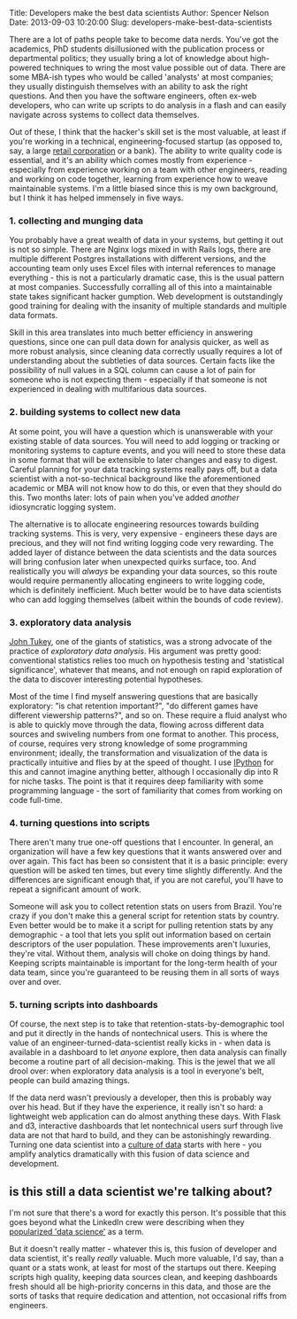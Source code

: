 Title: Developers make the best data scientists
Author: Spencer Nelson
Date: 2013-09-03 10:20:00
Slug: developers-make-best-data-scientists

There are a lot of paths people take to become data nerds. You've got the academics, PhD students disillusioned with the publication process or departmental politics; they usually bring a lot of knowledge about high-powered techniques to wring the most value possible out of data. There are some MBA-ish types who would be called 'analysts' at most companies; they usually distinguish themselves with an ability to ask the right questions. And then you have the software engineers, often ex-web developers, who can write up scripts to do analysis in a flash and can easily navigate across systems to collect data themselves.

Out of these, I think that the hacker's skill set is the most valuable, at least if you're working in a technical, engineering-focused startup (as opposed to, say, a large [retail corporation](http://www.bigdatarepublic.com/author.asp?section_id=2635&doc_id=265574) or a bank). The ability to write quality code is essential, and it's an ability which comes mostly from experience - especially from experience working on a team with other engineers, reading and working on code together, learning from experience how to weave maintainable systems. I'm a little biased since this is my own background, but I think it has helped immensely in five ways.

### 1. collecting and munging data
You probably have a great wealth of data in your systems, but getting it out is not so simple. There are Nginx logs mixed in with Rails logs, there are multiple different Postgres installations with different versions, and the accounting team only uses Excel files with internal references to manage everything - this is not a particularly dramatic case, this is the usual pattern at most companies. Successfully corralling all of this into a maintainable state takes significant hacker gumption. Web development is outstandingly good training for dealing with the insanity of multiple standards and multiple data formats.

Skill in this area translates into much better efficiency in answering questions, since one can pull data down for analysis quicker, as well as more robust analysis, since cleaning data correctly usually requires a lot of understanding about the subtleties of data sources. Certain facts like the possibility of null values in a SQL column can cause a lot of pain for someone who is not expecting them - especially if that someone is not experienced in dealing with multifarious data sources.

### 2. building systems to collect new data
At some point, you will have a question which is unanswerable with your existing stable of data sources. You will need to add logging or tracking or monitoring systems to capture events, and you will need to store these data in some format that will be extensible to later changes and easy to digest. Careful planning for your data tracking systems really pays off, but a data scientist with a not-so-technical background like the aforementioned academic or MBA will not know how to do this, or even that they should do this. Two months later: lots of pain when you've added *another* idiosyncratic logging system. 

The alternative is to allocate engineering resources towards building tracking systems. This is very, very expensive - engineers these days are precious, and they will not find writing logging code very rewarding. The added layer of distance between the data scientists and the data sources will bring confusion later when unexpected quirks surface, too. And realistically you will *always* be expanding your data sources, so this route would require permanently allocating engineers to write logging code, which is definitely inefficient. Much better would be to have data scientists who can add logging themselves (albeit within the bounds of code review).

### 3. exploratory data analysis
[John Tukey](http://en.wikipedia.org/wiki/John_Tukey), one of the giants of statistics, was a strong advocate of the practice of *exploratory data analysis*. His argument was pretty good: conventional statistics relies too much on hypothesis testing and 'statistical significance', whatever that means, and not enough on rapid exploration of the data to discover interesting potential hypotheses.

Most of the time I find myself answering questions that are basically exploratory: "is chat retention important?", "do different games have different viewership patterns?", and so on. These require a fluid analyst who is able to quickly move through the data, flowing across different data sources and swiveling numbers from one format to another. This process, of course, requires very strong knowledge of some programming environment; ideally, the transformation and visualization of the data is practically intuitive and flies by at the speed of thought. I use [IPython](http://ipython.org/) for this and cannot imagine anything better, although I occasionally dip into R for niche tasks. The point is that it requires deep familiarity with some programming language - the sort of familiarity that comes from working on code full-time.

### 4. turning questions into scripts
There aren't many true one-off questions that I encounter. In general, an organization will have a few key questions that it wants answered over and over again. This fact has been so consistent that it is a basic principle: every question will be asked ten times, but every time slightly differently. And the differences are significant enough that, if you are not careful, you'll have to repeat a significant amount of work.

Someone will ask you to collect retention stats on users from Brazil. You're crazy if you don't make this a general script for retention stats by country. Even better would be to make it a script for pulling retention stats by any demographic - a tool that lets you split out information based on certain descriptors of the user population. These improvements aren't luxuries, they're vital. Without them, analysis will choke on doing things by hand. Keeping scripts maintainable is important for the long-term health of your data team, since you're guaranteed to be reusing them in all sorts of ways over and over. 

### 5. turning scripts into dashboards
Of course, the next step is to take that retention-stats-by-demographic tool and put it directly in the hands of nontechnical users. This is where the value of an engineer-turned-data-scientist really kicks in - when data is available in a dashboard to let *anyone* explore, then data analysis can finally become a routine part of all decision-making. This is the jewel that we all drool over: when exploratory data analysis is a tool in everyone's belt, people can build amazing things.

If the data nerd wasn't previously a developer, then this is probably way over his head. But if they have the experience, it really isn't so hard: a lightweight web application can do almost anything these days. With Flask and d3, interactive dashboards that let nontechnical users surf through live data are not that hard to build, and they can be astonishingly rewarding. Turning one data scientist into a [culture of data](|filename|/data_science_culture) starts with here - you amplify analytics dramatically with this fusion of data science and development.

## is this still a data scientist we're talking about?
I'm not sure that there's a word for exactly this person. It's possible that this goes beyond what the LinkedIn crew were describing when they [popularized 'data science'](http://radar.oreilly.com/2011/09/building-data-science-teams.html) as a term. 

But it doesn't really matter - whatever this is, this fusion of developer and data scientist, it's really *really* valuable. Much more valuable, I'd say, than a quant or a stats wonk, at least for most of the startups out there. Keeping scripts high quality, keeping data sources clean, and keeping dashboards fresh should all be high-priority concerns in this data, and those are the sorts of tasks that require dedication and attention, not occasional riffs from engineers.
